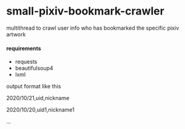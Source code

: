 # small-pixiv-bookmark-crawler
multithread to crawl user info who has bookmarked the specific pixiv artwork

#### requirements
* requests
* beautifulsoup4
* lxml

output format like this

2020/10/21,uid,nickname

2020/10/20,uid1,nickname1

...
